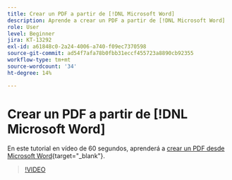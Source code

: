 ```yaml
---
title: Crear un PDF a partir de [!DNL Microsoft Word]
description: Aprende a crear un PDF a partir de [!DNL Microsoft Word]
role: User
level: Beginner
jira: KT-13292
exl-id: a61848c0-2a24-4006-a740-f09ec7370598
source-git-commit: ad54f7afa78b0fbb31eccf455723a8890cb92355
workflow-type: tm+mt
source-wordcount: '34'
ht-degree: 14%

---
```


# Crear un PDF a partir de [!DNL Microsoft Word]

En este tutorial en vídeo de 60 segundos, aprenderá a [crear un PDF desde Microsoft Word](https://www.adobe.com/es/acrobat/online/word-to-pdf.html){target="_blank"}.

>[!VIDEO](https://video.tv.adobe.com/v/342627?quality=12&learn=on&hidetitle=true)

